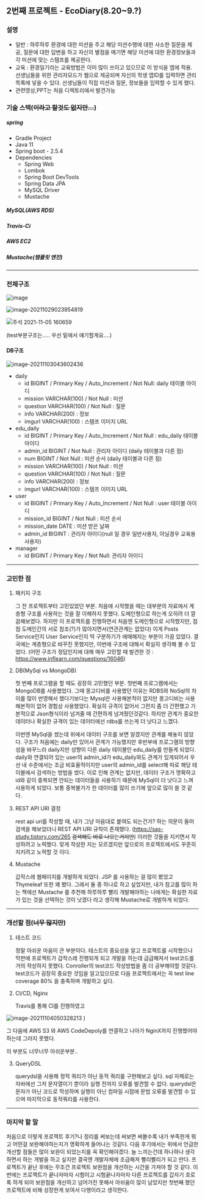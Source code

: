 ## 2번째 프로젝트 - EcoDiary(8.20~9.?)

### 설명

* 일반 : 하루하루 환경에 대한 미션을 주고 해당 미션수행에 대한 사소한 질문을 제공, 질문에 대한 답변을 하고 자신의 별점을 매기면 해당 미션에 대한 환경정보들과 각 미션에 맞는 스탬프를 제공한다. 
* 교육 : 환경일기라는 교육방법은 이미 많이 쓰이고 있으므로 이 방식을 앱에 적용. 선생님들을 위한 관리자모드가 웹으로 제공되며 자신의 학생 앱ID를 입력하면 관리목록에 넣을 수 있다. 선생님들이 직접 미션과 질문, 정보들을 입력할 수 있게 했다. 
* 관련영상,PPT는 처음 디렉토리에서 발견가능





### 기술 스택(~~이라고 할것도 없지만...~~)

##### spring

* Gradle Project
* Java 11
* Spring boot - 2.5.4
* Dependencies
  * Spring Web
  * Lombok
  * Spring Boot DevTools
  * Spring Data JPA
  * MySQL Driver
  * Mustache

##### MySQL(AWS RDS)

##### Travis-Ci

##### AWS EC2

##### Mustache(탬플릿 엔진)

------

### 전체구조

![image](https://user-images.githubusercontent.com/70104259/140547002-27022266-0a63-481e-9342-02a42c145e31.png)

![image-20211029023954819](https://user-images.githubusercontent.com/70104259/140189201-b05472a4-a505-425c-b500-60b4c9f8f70b.png)

![주석 2021-11-05 160659](https://user-images.githubusercontent.com/70104259/140471808-2f46adf9-8640-46ee-9d39-3981c97aed1d.png)

(test부분구조는..... 우선 밑에서 얘기할게요....)

#### DB구조

![image-20211103043602436](https://user-images.githubusercontent.com/70104259/140189250-664bd45f-b980-4301-9a92-75a7756af5b8.png)


* daily
  * id BIGINT / Primary Key / Auto_Increment / Not Null: daily 테이블 아이디
  * mission VARCHAR(100) / Not Null  : 미션
  * question VARCHAR(100) / Not Null : 질문
  * info VARCHAR(200)  : 정보
  * imgurl VARCHAR(100) : 스탬프 이미지 URL
* edu_daily
  * id BIGINT / Primary Key / Auto_Increment / Not Null : edu_daily 테이블 아이디
  * admin_id BIGINT / Not Null : 관리자 아이디 (daily 테이블과 다른 점)
  * num BIGINT / Not Null : 미션 순서 (daily 테이블과 다른 점)
  * mission VARCHAR(100) / Not Null : 미션
  * question VARCHAR(100) / Not Null : 질문
  * info VARCHAR(200) : 정보
  * imgurl VARCHAR(100) : 스탬프 이미지 URL
* user
  * id BIGINT / Primary Key / Auto_Increment / Not Null : user 테이블 아이디
  * mission_id BIGINT / Not Null : 미션 순서
  * mission_date DATE : 미션 받은 날짜
  * admin_id BIGINT : 관리자 아이디(null 일 경우 일반사용자, 아닐경우 교육용 사용자)
* manager
  * id BIGINT / Primary Key / Not Null: 관리자 아이디



------

### 고민한 점

1. 패키지 구조

   그 전 프로젝트부터 고민있었던 부분. 처음에 시작했을 때는 대부분의 자료에서 계층형 구조를 사용하는 것을 잘 이해하지 못했다. 도메인형으로 하는게 오히려 더 깔끔해보였다. 하지만 이 프로젝트를 진행하면서 처음엔 도메인형으로 시작했지만, 점점 도메인간의 서로 참조(?)가 많아지면서(연관관계는 없었다) 이게 Posts Service인지 User Service인지 딱 구분하기가 애매해지는 부분이 가끔 있었다.  결국에는 계층형으로 바꾸진 못했지만, 이번에 구조에 대해서 확실히 생각해 볼 수 있었다. (어떤 구조가 정답인지에 대해 매우 고민할 때 발견한 것 : https://www.inflearn.com/questions/16046)

2. DB(MySql vs MongoDB)

   첫 번째 프로그램을 할 때도 굉장히 고민했던 부분. 첫번째 프로그램에서는 MongoDB를 사용했었다. 그때 몽고디비를 사용했던 이유는 RDBS와 NoSql의 차이를 많이 반영해서 했다기보다는 Mysql은 사용해본적이 없지만 몽고디비는 사용해본적이 없어 경험상 사용했었다. 확실히 규격이 없어서 그런지 좀 더 간편했고 기본적으로 Json형식이라 넘겨줄 때 간편하게 넘겨줬던것같다. 하지만 관계가 중요한 데이터나 확실한 규격이 있는 데이터에선 rdbs를 쓰는게 더 낫다고 느꼈다. 

   이번엔 MySql을 썼는데 위에서 데이터 구조를 보면 알겠지만 관계를 해놓지 않았다. 구조가 처음에는 daily만 있어서 관계가 가능했지만 후반부에 프로그램의 방향성을 바꾸느라 daily지만 성향이 다른 daily 테이블인 edu_daily를 만들게 되었다. daily와 연결되어 있는 user의 admin_id가  edu_daily와도 관계가 있게되어서 우선 내 수준에서는 조금 비효율적이지만 user의 admin_id를 select해 따로 해당 테이블에서 검색하는 방법을 썼다. 이로 인해 관계는 없지만, 데이터 구조가 명확하고 id와 같이 중복되면 안되는 데이터들을 사용하기 때문에 MySql이 더 낫다고 느껴 사용하게 되었다.  보통 중복불가가 한 데이터를 많이 쓰기에 앞으로 많이 쓸 것 같다.

3. REST API URI 결정

   rest api uri를 작성할 때, 내가 그냥 마음대로 붙여도 되는건가? 하는 의문이 들어 검색을 해보았더니 REST API URI 규칙이 존재했다. (https://sas-study.tistory.com/265 ~~검색해도 바로 나오는거지만~~) 이러한 것들을 지키면서 작성하려고 노력했다. 맞게 작성한 지는 모르겠지만 앞으로의 프로젝트에서도 꾸준히 지키려고 노력할 것 이다. 

4. Mustache

   갑작스레 웹페이지를 개발하게 되었다. JSP 를 사용하는 걸 많이 봤었고 Thymeleaf 또한 꽤 봤다. 그래서 둘 중 하나로 하고 싶었지만, 내가 참고를 많이 하는 책에선 Mustache 를 추천해 하루하루 빨리 개발해야하는 나에게는 확실한 자료가 있는 것을 선택하는 것이 낫겠다 라고 생각해 Mustache로 개발하게 되었다. 

------

### 개선할 점(~~너무 많지만~~)

1. 테스트 코드

   정말 아쉬운 마음이 큰 부분이다. 테스트의 중요성을 알고 프로젝트를 시작했으나 막판에 프로젝트가 갑작스레 진행되게 되고 개발을 하는데 급급해져서 test코드를 거의 작성하지 못했다. Conroller의 test코드 작성방법을 좀 더 공부해야할 것같다. test코드가 굉장히 중요한 것임을 알고있으므로 다음 프로젝트에서는 꼭 test line coverage 80% 을 충족하며 개발하고 싶다. 

2. CI/CD, Nginx

   Travis를 통해 CI를 진행하였고 

  ![image-20211104050328213](https://user-images.githubusercontent.com/70104259/140189280-ee9489bc-d9b3-476b-955f-b805812d15f7.png)
)

   그 다음에 AWS S3 와 AWS CodeDepoly를 연결하고 나아가 NginX까지 진행했어야하는데 그러지 못했다. 

   이 부분도 너무너무 아쉬운부분..

3. QueryDSL

   querydsl을 사용해 정적 쿼리가 아닌 동적 쿼리를 구현해보고 싶다. sql 자체로는 자바에선 그저 문자열이기 뿐이라 실행 전까지 오류를 발견할 수 없다. querydsl은 문자가 아닌 코드로 작성하며 실행이 아닌 컴파일 시점에 문법 오류를 발견할 수 있으며 마지막으로 동적쿼리를 사용한다. 

------

### 마지막 할 말

처음으로 이렇게 프로젝트 후기?나 정리를 써보는데 써보면 써볼수록 내가 부족한게 뭐고 어떤걸 보완해야하는지가 명확하게 들어나는 것같다. 다음 후기에서는 위에서 언급한 개선할 점들은 많이 보완이 되었는지를 꼭 확인해야겠다. 늘 느끼는건데 하나하나 생각하면서 하는 개발을 하고 싶지만 결국엔 개발자체에 조급해져 빨리빨리가 되고 만다. 프로젝트가 끝난 후에는 무조건 프로젝트 보완점을 개선하는 시간을 가져야 할 것 같다. 이번에는 프로젝트가 끝나자마자 시험이고 시험끝나자마자 다른 프로젝트를 갑자기 호로록 하게 되어 보완점을 개선하고 넘어가진 못해서 아쉬움이 많이 남았지만 첫번째 했던 프로젝트에 비해 성장한게 보여서 다행이라고 생각한다. 





